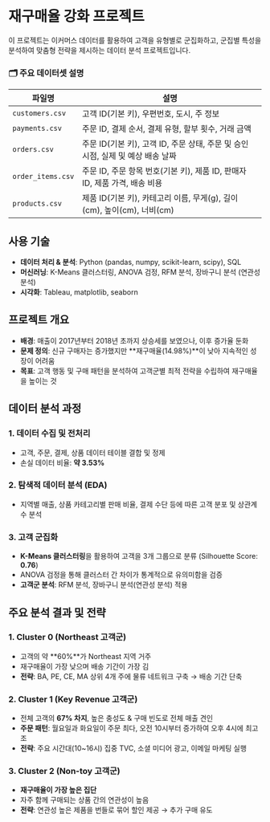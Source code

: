 # 재구매율 강화 프로젝트

이 프로젝트는 이커머스 데이터를 활용하여 고객을 유형별로 군집화하고, 군집별 특성을 분석하여 맞춤형 전략을 제시하는 데이터 분석 프로젝트입니다.

### 🗂️ 주요 데이터셋 설명
| 파일명 | 설명 |
|--------|-----------------------------|
| `customers.csv` | 고객 ID(기본 키), 우편번호, 도시, 주 정보 |
| `payments.csv` | 주문 ID, 결제 순서, 결제 유형, 할부 횟수, 거래 금액 |
| `orders.csv` | 주문 ID(기본 키), 고객 ID, 주문 상태, 주문 및 승인 시점, 실제 및 예상 배송 날짜 |
| `order_items.csv` | 주문 ID, 주문 항목 번호(기본 키), 제품 ID, 판매자 ID, 제품 가격, 배송 비용 |
| `products.csv` | 제품 ID(기본 키), 카테고리 이름, 무게(g), 길이(cm), 높이(cm), 너비(cm) |

## 사용 기술
- **데이터 처리 & 분석**: Python (pandas, numpy, scikit-learn, scipy), SQL
- **머신러닝**: K-Means 클러스터링, ANOVA 검정, RFM 분석, 장바구니 분석 (연관성 분석)
- **시각화**: Tableau, matplotlib, seaborn

## 프로젝트 개요
- **배경**: 매출이 2017년부터 2018년 초까지 상승세를 보였으나, 이후 증가율 둔화
- **문제 정의**: 신규 구매자는 증가했지만 **재구매율(14.98%)**이 낮아 지속적인 성장이 어려움
- **목표**: 고객 행동 및 구매 패턴을 분석하여 고객군별 최적 전략을 수립하여 재구매율을 높이는 것

## 데이터 분석 과정
### 1. 데이터 수집 및 전처리
- 고객, 주문, 결제, 상품 데이터 테이블 결합 및 정제
- 손실 데이터 비율: **약 3.53%**

### 2. 탐색적 데이터 분석 (EDA)
- 지역별 매출, 상품 카테고리별 판매 비율, 결제 수단 등에 따른 고객 분포 및 상관계수 분석

### 3. 고객 군집화
- **K-Means 클러스터링**을 활용하여 고객을 3개 그룹으로 분류 (Silhouette Score: **0.76**)
- ANOVA 검정을 통해 클러스터 간 차이가 통계적으로 유의미함을 검증
- **고객군 분석**: RFM 분석, 장바구니 분석(연관성 분석) 적용

## 주요 분석 결과 및 전략
### 1. **Cluster 0 (Northeast 고객군)**
- 고객의 약 **60%**가 Northeast 지역 거주
- 재구매율이 가장 낮으며 배송 기간이 가장 김
- **전략**: BA, PE, CE, MA 상위 4개 주에 물류 네트워크 구축 → 배송 기간 단축

### 2. **Cluster 1 (Key Revenue 고객군)**
- 전체 고객의 **67% 차지**, 높은 충성도 & 구매 빈도로 전체 매출 견인
- **주문 패턴**: 월요일과 화요일이 주문 최다, 오전 10시부터 증가하여 오후 4시에 최고조
- **전략**: 주요 시간대(10~16시) 집중 TVC, 소셜 미디어 광고, 이메일 마케팅 실행

### 3. **Cluster 2 (Non-toy 고객군)**
- **재구매율이 가장 높은 집단**
- 자주 함께 구매되는 상품 간의 연관성이 높음
- **전략**: 연관성 높은 제품을 번들로 묶어 할인 제공 → 추가 구매 유도
